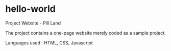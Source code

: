 # hello-world
Project Website - Pill Land

The project contains a one-page website merely coded as a sample project.

Languages used : HTML, CSS, Javascript
